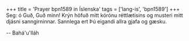 +++
title = 'Prayer bpn1589 in Íslenska'
tags = ['lang-is', 'bpn1589']
+++
Seg: ó Guð, Guð minn! Krýn höfuð mitt kórónu réttlætisins og musteri mitt djásni sann­girn­innar. Sannlega ert Þú eigandi allra gjafa og gæsku.

-- Bahá'u'lláh
